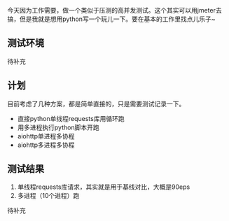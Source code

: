 今天因为工作需要，做一个类似于压测的高并发测试。这个其实可以用jmeter去搞，但是我就是想用python写一个玩儿一下。要在基本的工作里找点儿乐子~

## 测试环境

待补充

## 计划

目前考虑了几种方案，都是简单直接的，只是需要测试记录一下。

-   直接python单线程requests库用循环跑
-   用多进程执行python脚本开跑
-   aiohttp单进程多协程
-   aiohttp多进程多协程

## 测试结果

1.   单线程requests库请求，其实就是用于基线对比，大概是90eps
2.   多进程（10个进程）跑

待补充